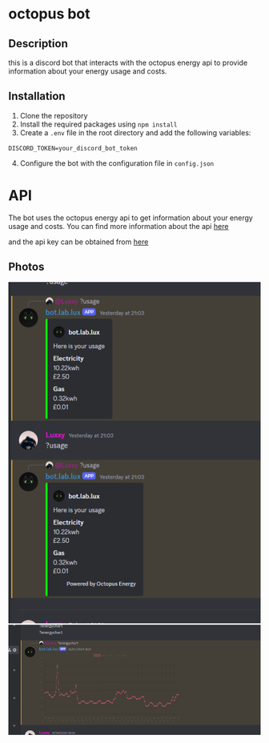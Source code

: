 # octopus bot

## Description
this is a discord bot that interacts with the octopus energy api to provide information about your energy usage and costs. 


## Installation
1. Clone the repository
2. Install the required packages using `npm install`
3. Create a `.env` file in the root directory and add the following variables:
```
DISCORD_TOKEN=your_discord_bot_token
```
4. Configure the bot with the configuration file in `config.json`

# API
The bot uses the octopus energy api to get information about your energy usage and costs. You can find more information about the api [here](https://developer.octopus.energy/docs/api/)

and the api key can be obtained from [here](https://octopus.energy/dashboard/developer/)

## Photos
![alt text](image.png)
![alt text](image-1.png)